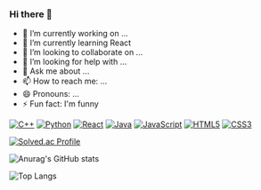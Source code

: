 ### Hi there 👋

- 🔭 I’m currently working on ...
- 🌱 I’m currently learning React
- 👯 I’m looking to collaborate on ...
- 🤔 I’m looking for help with ...
- 💬 Ask me about ...
- 📫 How to reach me: ...
- 😄 Pronouns: ...
- ⚡ Fun fact: I'm funny
  
[![C++](https://img.shields.io/badge/-C++-00599C?style=flat&logo=cplusplus&logoColor=white)](https://github.com/nunomi0)
[![Python](https://img.shields.io/badge/-Python-3776AB?style=flat&logo=Python&logoColor=white)](https://github.com/nunomi0)
[![React](https://img.shields.io/badge/-React-61DAFB?style=flat&logo=react&logoColor=black)](https://github.com/nunomi0)
[![Java](https://img.shields.io/badge/-Java-007396?style=flat&logo=java&logoColor=white)](https://github.com/nunomi0)
[![JavaScript](https://img.shields.io/badge/-JavaScript-F7DF1E?style=flat&logo=javascript&logoColor=black)](https://github.com/nunomi0)
[![HTML5](https://img.shields.io/badge/-HTML5-E34F26?style=flat&logo=html5&logoColor=white)](https://github.com/nunomi0)
[![CSS3](https://img.shields.io/badge/-CSS3-1572B6?style=flat&logo=css3&logoColor=white)](https://github.com/nunomi0)


[![Solved.ac Profile](http://mazassumnida.wtf/api/generate_badge?boj=nunomi0)](https://solved.ac/nunomi0)

![Anurag's GitHub stats](https://github-readme-stats.vercel.app/api?username=nunomi0&show_icons=true&theme=github_dark)

![Top Langs](https://github-readme-stats.vercel.app/api/top-langs/?username=nunomi0&layout=compact&theme=tokyonight)
